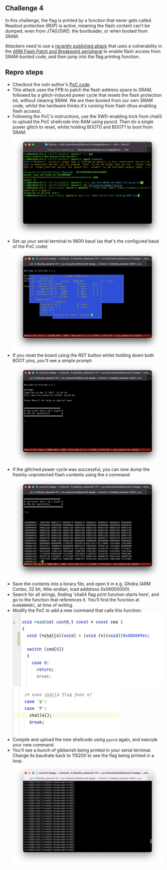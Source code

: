 ## Challenge 4

In this challenge, the flag is printed by a function that never gets called. Readout protection (RDP) is active, meaning the flash content can't be dumped, even from JTAG/SWD, the bootloader, or when booted from SRAM.

Attackers need to use a [recently published attack](https://arxiv.org/pdf/2008.09710.pdf) that uses a vulnerability in the [ARM Flash Patch and Breakpoint peripheral](https://developer.arm.com/documentation/ddi0337/h/debug/about-the-flash-patch-and-breakpoint-unit--fpb-) to enable flash access from SRAM-booted code, and then jump into the flag printing function.

## Repro steps
- Checkout the vuln author's [PoC code](https://github.com/JohannesObermaier/f103-analysis/tree/master/h3).
- This attack uses the FPB to patch the flash address space to SRAM, followed by a glitch-induced power cycle that resets the flash protection bit, without clearing SRAM. We are then booted from our own SRAM code, whilst the hardware thinks it's running from flash (thus enabling flash access).
- Following the PoC's instructions, use the SWD-enabling trick from chall2 to upload the PoC shellcode into RAM using pyocd. Then do a single power glitch to reset, whilst holding BOOT0 and BOOT1 to boot from SRAM. ![](images/4_1.png)
- Set up your serial terminal to 9600 baud (as that's the configured baud of the PoC code) ![](images/4_2.png)
- If you reset the board using the RST button whilst holding down both BOOT pins, you'll see a simple prompt: ![](images/4_3.png)
- If the glitched power cycle was successful, you can now dump the freshly-unprotected flash contents using the `d` command: ![](images/4_4.png)
- Save the contents into a binary file, and open it in e.g. Ghidra (ARM Cortex, 32 bit, little-endian, load adddress 0x08000000).
- Search for all strings, finding 'chall4 flag print function starts here', and go to the function that references it. You'll find the function at `0x080009EC`, at time of writing.
- Modify the PoC to add a new command that calls this function: ![](images/4_5.png) ![](images/4_6.png)
- Compile and upload the new shellcode using `pyocd` again, and execute your new command.
- You'll see a bunch of gibberish being printed in your serial terminal. Change its baudrate back to 115200 to see the flag being printed in a loop. ![](images/4_7.jpeg)